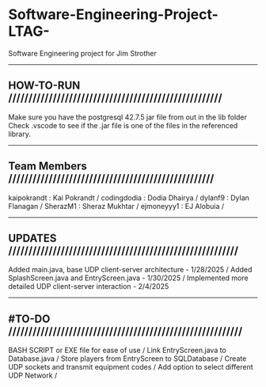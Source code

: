 # Software-Engineering-Project-LTAG-
Software Engineering project for Jim Strother

----------------------------------------------------------------
HOW-TO-RUN /////////////////////////////////////////////////////
----------------------------------------------------------------

Make sure you have the postgresql 42.7.5 jar file from out in the lib folder
Check .vscode to see if the .jar file is one of the files in the referenced library.

----------------------------------------------------------------
Team Members ///////////////////////////////////////////////////
----------------------------------------------------------------
kaipokrandt : Kai Pokrandt /
codingdodia : Dodia Dhairya /
dylanf9     : Dylan Flanagan /
SherazM1    : Sheraz Mukhtar /
ejmoneyyy1  : EJ Alobuia /

-----------------------------------------------------------------
UPDATES /////////////////////////////////////////////////////////
-----------------------------------------------------------------
Added main.java, base UDP client-server architecture - 1/28/2025 /
Added SplashScreen.java and EntryScreen.java - 1/30/2025 /
Implemented more detailed UDP client-server interaction - 2/4/2025

-----------------------------------------------------------------
#TO-DO //////////////////////////////////////////////////////////
-----------------------------------------------------------------

BASH SCRIPT or EXE file for ease of use /
Link EntryScreen.java to Database.java /
Store players from EntryScreen to SQLDatabase /
Create UDP sockets and transmit equipment codes /
Add option to select different UDP Network /



